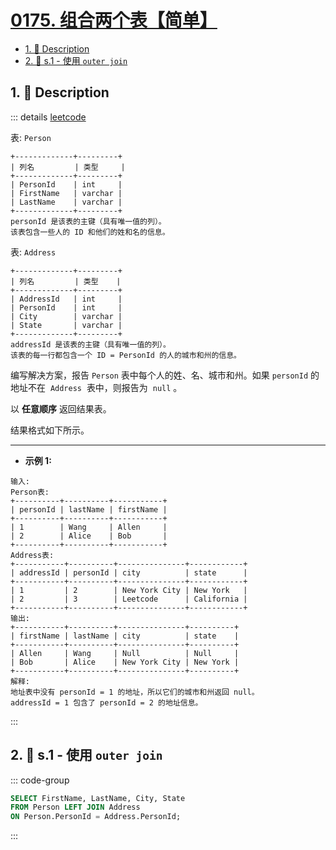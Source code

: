 # [0175. 组合两个表【简单】](https://github.com/tnotesjs/TNotes.leetcode/tree/main/notes/0175.%20%E7%BB%84%E5%90%88%E4%B8%A4%E4%B8%AA%E8%A1%A8%E3%80%90%E7%AE%80%E5%8D%95%E3%80%91)

<!-- region:toc -->

- [1. 📝 Description](#1--description)
- [2. 🎯 s.1 - 使用 `outer join`](#2--s1---使用-outer-join)

<!-- endregion:toc -->

## 1. 📝 Description

::: details [leetcode](https://leetcode.cn/problems/combine-two-tables)

表: `Person`

```
+-------------+---------+
| 列名         | 类型     |
+-------------+---------+
| PersonId    | int     |
| FirstName   | varchar |
| LastName    | varchar |
+-------------+---------+
personId 是该表的主键（具有唯一值的列）。
该表包含一些人的 ID 和他们的姓和名的信息。
```

表: `Address`

```
+-------------+---------+
| 列名         | 类型    |
+-------------+---------+
| AddressId   | int     |
| PersonId    | int     |
| City        | varchar |
| State       | varchar |
+-------------+---------+
addressId 是该表的主键（具有唯一值的列）。
该表的每一行都包含一个 ID = PersonId 的人的城市和州的信息。

```

编写解决方案，报告 `Person` 表中每个人的姓、名、城市和州。如果 `personId` 的地址不在  `Address`  表中，则报告为  `null` 。

以 **任意顺序** 返回结果表。

结果格式如下所示。

---

- **示例 1:**

```
输入:
Person表:
+----------+----------+-----------+
| personId | lastName | firstName |
+----------+----------+-----------+
| 1        | Wang     | Allen     |
| 2        | Alice    | Bob       |
+----------+----------+-----------+
Address表:
+-----------+----------+---------------+------------+
| addressId | personId | city          | state      |
+-----------+----------+---------------+------------+
| 1         | 2        | New York City | New York   |
| 2         | 3        | Leetcode      | California |
+-----------+----------+---------------+------------+
输出:
+-----------+----------+---------------+----------+
| firstName | lastName | city          | state    |
+-----------+----------+---------------+----------+
| Allen     | Wang     | Null          | Null     |
| Bob       | Alice    | New York City | New York |
+-----------+----------+---------------+----------+
解释:
地址表中没有 personId = 1 的地址，所以它们的城市和州返回 null。
addressId = 1 包含了 personId = 2 的地址信息。
```

:::

## 2. 🎯 s.1 - 使用 `outer join`

::: code-group

```sql [mysql]
SELECT FirstName, LastName, City, State
FROM Person LEFT JOIN Address
ON Person.PersonId = Address.PersonId;
```

:::
